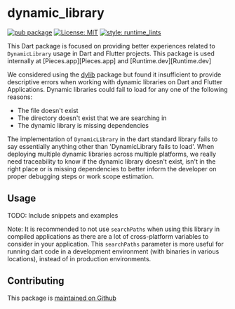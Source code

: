 # dynamic_library

[![pub package][pub_badge]][pub_badge_link]
[![License: MIT][license_badge]][license_badge_link]
[![style: runtime_lints][style_badge]][style_badge_link]

This Dart package is focused on providing better experiences related to `DynamicLibrary` usage in 
Dart and Flutter projects. This package is used internally at [Pieces.app][Pieces.app] and [Runtime.dev][Runtime.dev]

We considered using the [dylib](https://pub.dev/packages/dylib) package but found it insufficient to provide
descriptive errors when working with dynamic libraries on Dart and Flutter Applications. Dynamic libraries could
fail to load for any one of the following reasons:

* The file doesn't exist
* The directory doesn't exist that we are searching in
* The dynamic library is missing dependencies

The implementation of `DynamicLibrary` in the dart standard library fails to say essentially anything other 
than 'DynamicLibrary fails to load'. When deploying multiple dynamic libraries across multiple platforms, we really need
traceability to know if the dynamic library doesn't exist, isn't in the right place or is missing dependencies to
better inform the developer on proper debugging steps or work scope estimation.

## Usage

TODO: Include snippets and examples

Note: It is recommended to not use `searchPaths` when using this library in compiled applications as there are a 
lot of cross-platform variables to consider in your application. This `searchPaths` parameter is more useful for
running dart code in a development environment (with binaries in various locations), instead of in production 
environments.


## Contributing

This package is [maintained on Github][repo_link]

[analysis_options_yaml]: https://github.com/open-runtime/dynamic_library/blob/main/analysis_options.yaml
[ci_badge]: https://github.com/open-runtime/dynamic_library/workflows/ci/badge.svg
[ci_badge_link]: https://github.com/open-runtime/dynamic_library/actions
[license_badge]: https://img.shields.io/badge/license-MIT-blue.svg
[license_badge_link]: https://opensource.org/licenses/MIT
[ci_badge_link]: https://github.com/open-runtime/dynamic_library/actions
[pub_badge]: https://img.shields.io/pub/v/dynamic_library.svg
[pub_badge_link]: https://pub.dev/packages/dynamic_library

[style_badge]: https://img.shields.io/badge/style-dynamic_library-B22C89.svg
[style_badge_link]: https://pub.dev/packages/runtime_lints

[open_runtime_github]: https://github.com/open-runtime
[repo_link]: https://github.com/open-runtime/dynamic_library
[runtime_link]: https://runtime.dev
